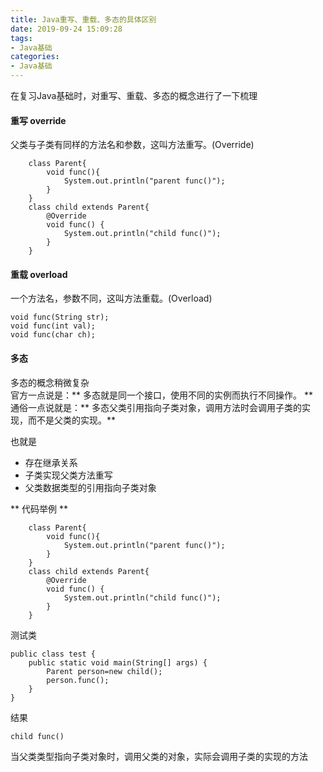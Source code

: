 ```yaml
---
title: Java重写、重载、多态的具体区别
date: 2019-09-24 15:09:28
tags:
- Java基础
categories:
- Java基础
---
```

在复习Java基础时，对重写、重载、多态的概念进行了一下梳理
<!--more-->
#### 重写 override
父类与子类有同样的方法名和参数，这叫方法重写。(Override)
```
	class Parent{
        void func(){
            System.out.println("parent func()");
        }
    }
    class child extends Parent{
        @Override
        void func() {
            System.out.println("child func()");
        }
    }
```
#### 重载 overload
一个方法名，参数不同，这叫方法重载。(Overload)
```
void func(String str);
void func(int val);
void func(char ch);
```
#### 多态
多态的概念稍微复杂   
官方一点说是：** 多态就是同一个接口，使用不同的实例而执行不同操作。 **   
通俗一点说就是：** 多态父类引用指向子类对象，调用方法时会调用子类的实现，而不是父类的实现。**

也就是
* 存在继承关系
* 子类实现父类方法重写
* 父类数据类型的引用指向子类对象

** 代码举例 **
```
	class Parent{
        void func(){
            System.out.println("parent func()");
        }
    }
    class child extends Parent{
        @Override
        void func() {
            System.out.println("child func()");
        }
    }
```
测试类
```
public class test {
    public static void main(String[] args) {
        Parent person=new child();
        person.func();
    }
}
```
结果
```
child func()
```
当父类类型指向子类对象时，调用父类的对象，实际会调用子类的实现的方法